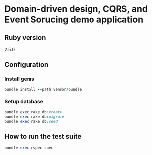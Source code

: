 # Domain-driven design, CQRS, and Event Sorucing demo application

## Ruby version

2.5.0

## Configuration

### Install gems

```ruby
bundle install --path vendor/bundle
```

### Setup database
```ruby
bundle exec rake db:create
bundle exec rake db:migrate
bundle exec rake db:seed
```

## How to run the test suite

```ruby
bundle exec rspec spec
```
